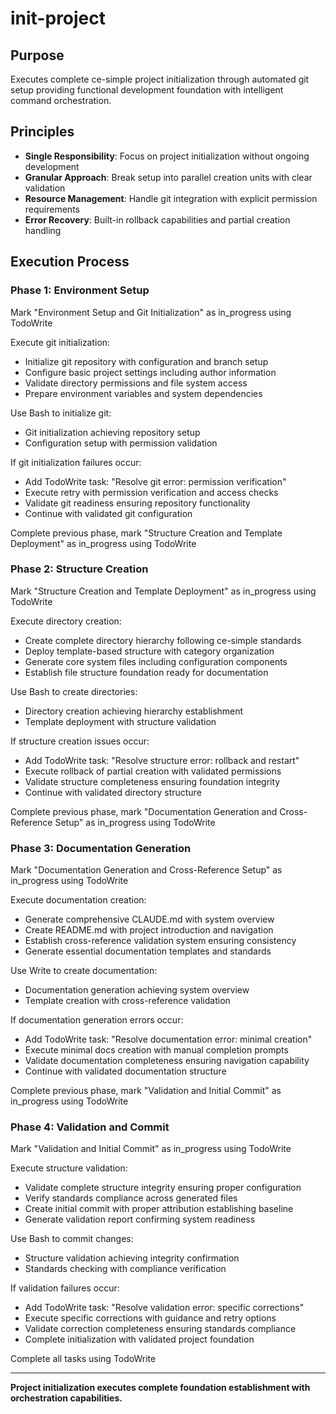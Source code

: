 # init-project

## Purpose

Executes complete ce-simple project initialization through automated git setup providing functional development foundation with intelligent command orchestration.

## Principles

- **Single Responsibility**: Focus on project initialization without ongoing development
- **Granular Approach**: Break setup into parallel creation units with clear validation
- **Resource Management**: Handle git integration with explicit permission requirements
- **Error Recovery**: Built-in rollback capabilities and partial creation handling

## Execution Process

### Phase 1: Environment Setup
Mark "Environment Setup and Git Initialization" as in_progress using TodoWrite

Execute git initialization:
- Initialize git repository with configuration and branch setup
- Configure basic project settings including author information
- Validate directory permissions and file system access
- Prepare environment variables and system dependencies

Use Bash to initialize git:
- Git initialization achieving repository setup
- Configuration setup with permission validation

If git initialization failures occur:
- Add TodoWrite task: "Resolve git error: permission verification"
- Execute retry with permission verification and access checks
- Validate git readiness ensuring repository functionality
- Continue with validated git configuration

Complete previous phase, mark "Structure Creation and Template Deployment" as in_progress using TodoWrite

### Phase 2: Structure Creation
Mark "Structure Creation and Template Deployment" as in_progress using TodoWrite

Execute directory creation:
- Create complete directory hierarchy following ce-simple standards
- Deploy template-based structure with category organization
- Generate core system files including configuration components
- Establish file structure foundation ready for documentation

Use Bash to create directories:
- Directory creation achieving hierarchy establishment
- Template deployment with structure validation

If structure creation issues occur:
- Add TodoWrite task: "Resolve structure error: rollback and restart"
- Execute rollback of partial creation with validated permissions
- Validate structure completeness ensuring foundation integrity
- Continue with validated directory structure

Complete previous phase, mark "Documentation Generation and Cross-Reference Setup" as in_progress using TodoWrite

### Phase 3: Documentation Generation
Mark "Documentation Generation and Cross-Reference Setup" as in_progress using TodoWrite

Execute documentation creation:
- Generate comprehensive CLAUDE.md with system overview
- Create README.md with project introduction and navigation
- Establish cross-reference validation system ensuring consistency
- Generate essential documentation templates and standards

Use Write to create documentation:
- Documentation generation achieving system overview
- Template creation with cross-reference validation

If documentation generation errors occur:
- Add TodoWrite task: "Resolve documentation error: minimal creation"
- Execute minimal docs creation with manual completion prompts
- Validate documentation completeness ensuring navigation capability
- Continue with validated documentation structure

Complete previous phase, mark "Validation and Initial Commit" as in_progress using TodoWrite

### Phase 4: Validation and Commit
Mark "Validation and Initial Commit" as in_progress using TodoWrite

Execute structure validation:
- Validate complete structure integrity ensuring proper configuration
- Verify standards compliance across generated files
- Create initial commit with proper attribution establishing baseline
- Generate validation report confirming system readiness

Use Bash to commit changes:
- Structure validation achieving integrity confirmation
- Standards checking with compliance verification

If validation failures occur:
- Add TodoWrite task: "Resolve validation error: specific corrections"
- Execute specific corrections with guidance and retry options
- Validate correction completeness ensuring standards compliance
- Complete initialization with validated project foundation

Complete all tasks using TodoWrite

---

**Project initialization executes complete foundation establishment with orchestration capabilities.**